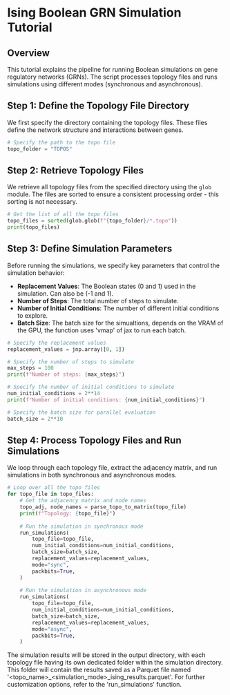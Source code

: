 # Ising Boolean GRN Simulation Tutorial

## Overview

This tutorial explains the pipeline for running Boolean simulations on gene regulatory networks (GRNs). The script processes topology files and runs simulations using different modes (synchronous and asynchronous).

## Step 1: Define the Topology File Directory

We first specify the directory containing the topology files. These files define the network structure and interactions between genes.

```python
# Specify the path to the topo file
topo_folder = "TOPOS"
```

## Step 2: Retrieve Topology Files

We retrieve all topology files from the specified directory using the `glob` module. The files are sorted to ensure a consistent processing order - this sorting is not necessary.

```python
# Get the list of all the topo files
topo_files = sorted(glob.glob(f"{topo_folder}/*.topo"))
print(topo_files)
```

## Step 3: Define Simulation Parameters

Before running the simulations, we specify key parameters that control the simulation behavior:

- **Replacement Values**: The Boolean states (0 and 1) used in the simulation. Can also be (-1 and 1).
- **Number of Steps**: The total number of steps to simulate.
- **Number of Initial Conditions**: The number of different initial conditions to explore.
- **Batch Size**: The batch size for the simualtions, depends on the VRAM of the GPU, the function uses 'vmap' of jax to run each batch.

```python
# Specify the replacement values
replacement_values = jnp.array([0, 1])

# Specify the number of steps to simulate
max_steps = 100
print(f"Number of steps: {max_steps}")

# Specify the number of initial conditions to simulate
num_initial_conditions = 2**14
print(f"Number of initial conditions: {num_initial_conditions}")

# Specify the batch size for parallel evaluation
batch_size = 2**10
```

## Step 4: Process Topology Files and Run Simulations

We loop through each topology file, extract the adjacency matrix, and run simulations in both synchronous and asynchronous modes.

```python
# Loop over all the topo files
for topo_file in topo_files:
    # Get the adjacency matrix and node names
    topo_adj, node_names = parse_topo_to_matrix(topo_file)
    print(f"Topology: {topo_file}")
    
    # Run the simulation in synchronous mode
    run_simulations(
        topo_file=topo_file,
        num_initial_conditions=num_initial_conditions,
        batch_size=batch_size,
        replacement_values=replacement_values,
        mode="sync",
        packbits=True,
    )
    
    # Run the simulation in asynchronous mode
    run_simulations(
        topo_file=topo_file,
        num_initial_conditions=num_initial_conditions,
        batch_size=batch_size,
        replacement_values=replacement_values,
        mode="async",
        packbits=True,
    )
```

The simulation results will be stored in the output directory, with each topology file having its own dedicated folder within the simulation directory. This folder will contain the results saved as a Parquet file named '<topo_name>_<simulation_mode>_ising_results.parquet'. For further customization options, refer to the 'run_simulations' function.
